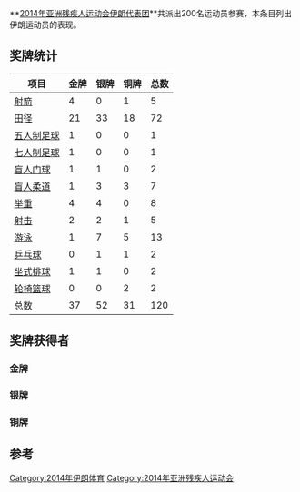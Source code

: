 **[2014年亚洲残疾人运动会伊朗代表团](https://zh.wikipedia.org/wiki/2014年亚洲残疾人运动会 "wikilink")**共派出200名运动员参赛，本条目列出伊朗运动员的表现。

## 奖牌统计

| 项目                                                                     | 金牌 | 银牌 | 铜牌 | 总数  |
| ---------------------------------------------------------------------- | -- | -- | -- | --- |
| [射箭](https://zh.wikipedia.org/wiki/2014年亚洲残疾人运动会射箭比赛 "wikilink")       | 4  | 0  | 1  | 5   |
| [田径](https://zh.wikipedia.org/wiki/2014年亚洲残疾人运动会田径比赛 "wikilink")       | 21 | 33 | 18 | 72  |
| [五人制足球](https://zh.wikipedia.org/wiki/2014年亚洲残疾人运动会轮椅篮球比赛 "wikilink")  | 1  | 0  | 0  | 1   |
| [七人制足球](https://zh.wikipedia.org/wiki/2014年亚洲残疾人运动会七人制足球比赛 "wikilink") | 1  | 0  | 0  | 1   |
| [盲人门球](https://zh.wikipedia.org/wiki/2014年亚洲残疾人运动会盲人门球比赛 "wikilink")   | 1  | 1  | 0  | 2   |
| [盲人柔道](https://zh.wikipedia.org/wiki/2014年亚洲残疾人运动会盲人柔道比赛 "wikilink")   | 1  | 3  | 3  | 7   |
| [举重](https://zh.wikipedia.org/wiki/2014年亚洲残疾人运动会举重比赛 "wikilink")       | 4  | 4  | 0  | 8   |
| [射击](https://zh.wikipedia.org/wiki/2014年亚洲残疾人运动会射击比赛 "wikilink")       | 2  | 2  | 1  | 5   |
| [游泳](https://zh.wikipedia.org/wiki/2014年亚洲残疾人运动会游泳比赛 "wikilink")       | 1  | 7  | 5  | 13  |
| [乒乓球](https://zh.wikipedia.org/wiki/2014年亚洲残疾人运动会乒乓球比赛 "wikilink")     | 0  | 1  | 1  | 2   |
| [坐式排球](https://zh.wikipedia.org/wiki/2014年亚洲残疾人运动会坐式排球比赛 "wikilink")   | 1  | 1  | 0  | 2   |
| [轮椅篮球](https://zh.wikipedia.org/wiki/2014年亚洲残疾人运动会轮椅篮球比赛 "wikilink")   | 0  | 0  | 2  | 2   |
| 总数                                                                     | 37 | 52 | 31 | 120 |

## 奖牌获得者

### 金牌

### 银牌

### 铜牌

## 参考

<references />

[Category:2014年伊朗体育](https://zh.wikipedia.org/wiki/Category:2014年伊朗体育 "wikilink")
[Category:2014年亚洲残疾人运动会](https://zh.wikipedia.org/wiki/Category:2014年亚洲残疾人运动会 "wikilink")